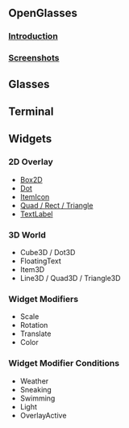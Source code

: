 ## OpenGlasses
### [Introduction](Introduction)
### [Screenshots](Screenshots)


## Glasses


## Terminal


## Widgets
### 2D Overlay
* [Box2D](Box2D)
* [Dot](Dot)
* [ItemIcon](ItemIcon)
* [Quad / Rect / Triangle](QuadRectTriangle)
* [TextLabel](TextLabel)

### 3D World
* Cube3D / Dot3D
* FloatingText
* Item3D
* Line3D / Quad3D / Triangle3D

### Widget Modifiers
* Scale
* Rotation
* Translate
* Color

### Widget Modifier Conditions
* Weather
* Sneaking
* Swimming
* Light
* OverlayActive